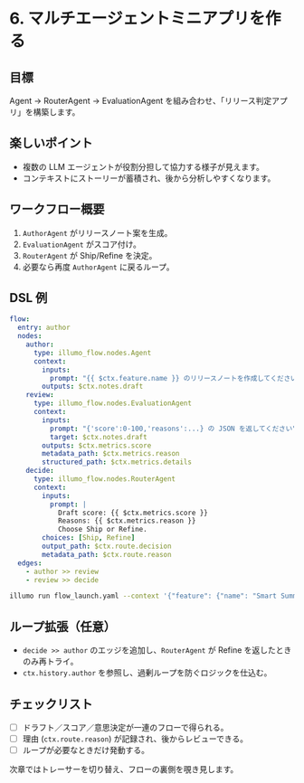 # 6. マルチエージェントミニアプリを作る

## 目標
Agent → RouterAgent → EvaluationAgent を組み合わせ、「リリース判定アプリ」を構築します。

## 楽しいポイント
- 複数の LLM エージェントが役割分担して協力する様子が見えます。
- コンテキストにストーリーが蓄積され、後から分析しやすくなります。

## ワークフロー概要
1. `AuthorAgent` がリリースノート案を生成。
2. `EvaluationAgent` がスコア付け。
3. `RouterAgent` が Ship/Refine を決定。
4. 必要なら再度 `AuthorAgent` に戻るループ。

## DSL 例
```yaml
flow:
  entry: author
  nodes:
    author:
      type: illumo_flow.nodes.Agent
      context:
        inputs:
          prompt: "{{ $ctx.feature.name }} のリリースノートを作成してください"
        outputs: $ctx.notes.draft
    review:
      type: illumo_flow.nodes.EvaluationAgent
      context:
        inputs:
          prompt: "{'score':0-100,'reasons':...} の JSON を返してください"
          target: $ctx.notes.draft
        outputs: $ctx.metrics.score
        metadata_path: $ctx.metrics.reason
        structured_path: $ctx.metrics.details
    decide:
      type: illumo_flow.nodes.RouterAgent
      context:
        inputs:
          prompt: |
            Draft score: {{ $ctx.metrics.score }}
            Reasons: {{ $ctx.metrics.reason }}
            Choose Ship or Refine.
        choices: [Ship, Refine]
        output_path: $ctx.route.decision
        metadata_path: $ctx.route.reason
  edges:
    - author >> review
    - review >> decide
```
```bash
illumo run flow_launch.yaml --context '{"feature": {"name": "Smart Summary"}}'
```

## ループ拡張（任意）
- `decide >> author` のエッジを追加し、`RouterAgent` が Refine を返したときのみ再トライ。
- `ctx.history.author` を参照し、過剰ループを防ぐロジックを仕込む。

## チェックリスト
- [ ] ドラフト／スコア／意思決定が一連のフローで得られる。
- [ ] 理由 (`ctx.route.reason`) が記録され、後からレビューできる。
- [ ] ループが必要なときだけ発動する。

次章ではトレーサーを切り替え、フローの裏側を覗き見します。
